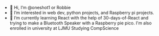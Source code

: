 - 👋 Hi, I’m @oneshot1 or Robbie 
- 👀 I’m interested in web dev, python projects, and Raspberry pi projects.
- 🌱 I’m currently learning React with the help of 30-days-of-React and trying to make a Bluetooth Speaker with a Raspberry pie pico. I'm also enrolled in university at LJMU Studying CompScience

<!---
oneshot1/oneshot1 is a ✨ special ✨ repository because its `README.md` (this file) appears on your GitHub profile.
You can click the Preview link to take a look at your changes.
--->
